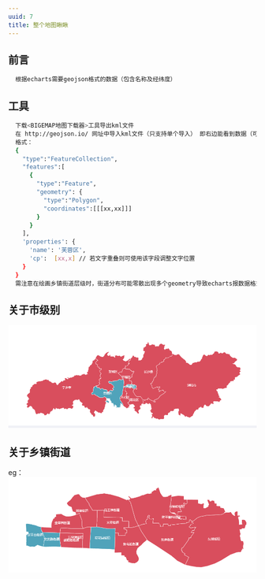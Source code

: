 ```yaml
---
uuid: 7
title: 整个地图瞅瞅
---
```

## 前言

``` bash
  根据echarts需要geojson格式的数据（包含名称及经纬度）
```

## 工具

``` bash
  下载<BIGEMAP地图下载器>工具导出kml文件
  在 http://geojson.io/ 网址中导入kml文件（只支持单个导入） 即右边能看到数据（可多个文件拼接），
  格式：
  {
    "type":"FeatureCollection",
    "features":[
      {
        "type":"Feature",
        "geometry": {
          "type":"Polygon",
          "coordinates":[[[xx,xx]]]
        }
      }
    ],
    'properties': {
      'name': '芙蓉区',
      'cp':  [xx,x] // 若文字重叠则可使用该字段调整文字位置
    }
  }
  需注意在绘画乡镇街道层级时，街道分布可能零散出现多个geometry导致echarts报数据格式问题错误，这时需手动调整保证每条数据只有一个geometry
```

## 关于市级别

  ![Image text](./images/长沙市.jpg)

## 关于乡镇街道

  eg：![Image text](./images/芙蓉区.jpg)
